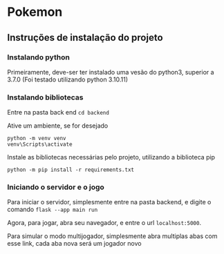 # Pokemon

## Instruções de instalação do projeto
### Instalando python
Primeiramente, deve-ser ter instalado uma vesão do python3, superior a 3.7.0 (Foi testado utilizando python 3.10.11)

### Instalando bibliotecas
Entre na pasta back end
```cd backend```

Ative um ambiente, se for desejado
```
python -m venv venv
venv\Scripts\activate
```

Instale as bibliotecas necessárias pelo projeto, utilizando a biblioteca pip
```
python -m pip install -r requirements.txt
```

### Iniciando o servidor e o jogo
Para iniciar o servidor, simplesmente entre na pasta backend, e digite o comando
```flask --app main run```

Agora, para jogar, abra seu navegador, e entre o url `localhost:5000`.

Para simular o modo multijogador, simplesmente abra multiplas abas com esse link, cada aba nova será um jogador novo

